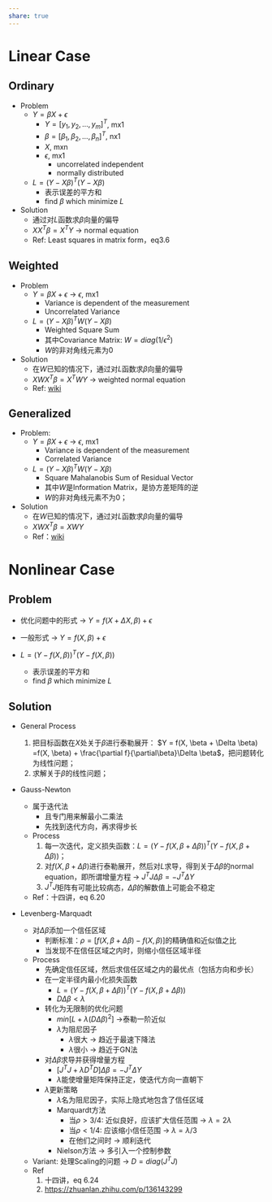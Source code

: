 ```yaml
---
share: true
---
```

# Linear Case
## Ordinary
- Problem
	- $Y = \beta X + \epsilon$
		- $Y = [y_1, y_2, ..., y_m]^T$, mx1
		- $\beta = [\beta_1, \beta_2, ..., \beta_n]^T$, nx1
		- $X$, mxn
		- $\epsilon$, mx1
			- uncorrelated independent
			- normally distributed
	- $L =  (Y - X\beta)^T(Y - X\beta)$
		- 表示误差的平方和
		- find $\beta$ which minimize $L$
- Solution
	- 通过对$L$函数求$\beta$向量的偏导
	- $XX^T\beta = X^TY$ → normal equation
	- Ref: Least squares in matrix form，eq3.6

## Weighted
- Problem
	- $Y = \beta X + \epsilon$ → $\epsilon$, mx1
		- Variance is dependent of the measurement
		- Uncorrelated Variance
	- $L = (Y - X \beta)^TW(Y - X \beta)$
		- Weighted Square Sum
		- 其中Covariance Matrix: $W = diag(1/\epsilon^2)$
		- $W$的非对角线元素为0
- Solution
	- 在$W$已知的情况下，通过对$L$函数求$\beta$向量的偏导
	- $XWX^T \beta = X^TWY$ → weighted normal equation
	- Ref: [wiki](https://en.wikipedia.org/wiki/Weighted_least_squares)

## Generalized
- Problem: 
	- $Y = \beta X + \epsilon$ → $\epsilon$, mx1
		- Variance is dependent of the measurement
		- Correlated Variance
	- $L = (Y - X \beta)^TW(Y - X \beta)$
		- Square Mahalanobis Sum of Residual Vector
		- 其中$W$是Information Matrix，是协方差矩阵的逆
		- $W$的非对角线元素不为0；
- Solution
	- 在$W$已知的情况下，通过对$L$函数求$\beta$向量的偏导
	- $XWX^T \beta = XWY$
	- Ref：[wiki](https://en.wikipedia.org/wiki/Generalized_least_squares#Feasible_generalized_least_squares)

# Nonlinear Case
## Problem

- 优化问题中的形式 → $Y = f(X + \Delta X, \beta) + \epsilon$


-  一般形式 → $Y = f(X, \beta) + \epsilon$
- $L =  (Y - f(X, \beta))^T(Y - f(X, \beta))$
	- 表示误差的平方和
	- find $\beta$ which minimize $L$

## Solution
- General Process
	1. 把目标函数在$X$处关于$\beta$进行泰勒展开： $Y = f(X, \beta + \Delta \beta) =f(X, \beta) + \frac{\partial f}{\partial\beta}\Delta \beta$，把问题转化为线性问题；
	2. 求解关于$\beta$的线性问题；
- Gauss-Newton
	- 属于迭代法
		- 且专门用来解最小二乘法
		- 先找到迭代方向，再求得步长
	- Process
		1. 每一次迭代，定义损失函数：$L = (Y - f(X, \beta + \Delta \beta))^T(Y - f(X, \beta + \Delta \beta))$；
		2. 对$f(X, \beta + \Delta \beta)$进行泰勒展开，然后对$L$求导，得到关于$\Delta \beta$的normal equation，即所谓增量方程 → $J^TJ \Delta \beta = -J^T\Delta Y$
		3. $J^TJ$矩阵有可能比较病态，$\Delta \beta$的解数值上可能会不稳定
	- Ref：十四讲，eq 6.20

- Levenberg-Marquadt
	- 对$\Delta \beta$添加一个信任区域
		- 判断标准：$\rho = [f(X, \beta + \Delta \beta) - f(X, \beta)]$的精确值和近似值之比
		- 当发现不在信任区域之内时，则缩小信任区域半径
	- Process
		- 先确定信任区域，然后求信任区域之内的最优点（包括方向和步长）
		- 在一定半径内最小化损失函数
			- $L = (Y - f(X, \beta + \Delta \beta))^T(Y - f(X, \beta + \Delta \beta))$
			- $D \Delta \beta < \lambda$
		- 转化为无限制的优化问题
			- $min [L + \lambda(D\Delta \beta)^2]$ →泰勒一阶近似
			- $\lambda$为阻尼因子
				- $\lambda$很大 → 趋近于最速下降法
				- $\lambda$很小 → 趋近于GN法
		- 对$\Delta \beta$求导并获得增量方程
			- $[J^TJ + \lambda D^TD]\Delta \beta = -J^T\Delta Y$
			- $\lambda$能使增量矩阵保持正定，使迭代方向一直朝下
		- $\lambda$更新策略
			- $\lambda$名为阻尼因子，实际上隐式地包含了信任区域
			- Marquardt方法
				- 当$\rho>3/4$: 近似良好，应该扩大信任范围 → $\lambda = 2\lambda$
				- 当$\rho<1/4$: 应该缩小信任范围 → $\lambda = \lambda/3$
				- 在他们之间时 → 顺利迭代
			- Nielson方法 → 多引入一个控制参数
	- Variant: 处理Scaling的问题 → $D = diag(J^TJ)$
	- Ref
		1. 十四讲，eq 6.24
		2. https://zhuanlan.zhihu.com/p/136143299